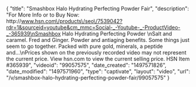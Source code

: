 {
    "title": "Smashbox Halo Hydrating Perfecting Powder  Fair",
    "description": "For More Info or to Buy Now: http:\/\/www.hsn.com\/products\/seo\/7539042?rdr=1&sourceid=youtube&cm_mmc=Social-_-Youtube-_-ProductVideo-_-365939\nSmashbox Halo Hydrating Perfecting Powder \nSalt and caramel. Fred and Ginger. Powder and antiaging benefits. Some things just seem to go together. Packed with pure gold, minerals, a peptide and...\nPrices shown on the previously recorded video may not represent the current price.  View hsn.com to view the current selling price. HSN Item #365939",
    "videoid": "99057575",
    "date_created": "1497571826",
    "date_modified": "1497571960",
    "type": "captivate",
    "layout": "video",
    "url": "\/v\/smashbox-halo-hydrating-perfecting-powder-fair\/99057575"
}